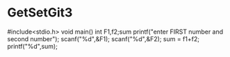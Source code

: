 # GetSetGit3
#include<stdio.h>
void main()
int F1,f2;sum
printf("enter FIRST number and second number");
scanf("%d",&F1);
scanf("%d",&F2);
sum = f1+f2;
printf("%d",sum);
